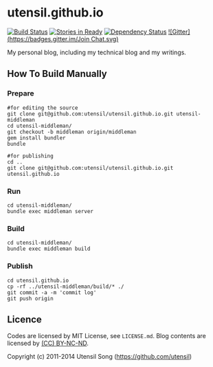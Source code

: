 utensil.github.io
=====================

[![Build Status](https://travis-ci.org/utensil/utensil.github.io.png?branch=middleman)](https://travis-ci.org/utensil/utensil.github.io) [![Stories in Ready](https://badge.waffle.io/utensil/utensil.github.io.png?label=ready&title=Ready)](http://waffle.io/utensil/utensil.github.io) [![Dependency Status](https://www.versioneye.com/user/projects/53e7069535080d77a40000f7/badge.svg?style=flat)](https://www.versioneye.com/user/projects/53e7069535080d77a40000f7) [![Gitter](https://badges.gitter.im/Join Chat.svg)](https://gitter.im/utensil/utensil.github.io?utm_source=badge&utm_medium=badge&utm_campaign=pr-badge&utm_content=badge)

My personal blog, including my technical blog and my writings.

How To Build Manually
------------------------

### Prepare

```
#for editing the source
git clone git@github.com:utensil/utensil.github.io.git utensil-middleman
cd utensil-middleman/
git checkout -b middleman origin/middleman
gem install bundler
bundle

#for publishing
cd ..
git clone git@github.com:utensil/utensil.github.io.git utensil.github.io
```
### Run

```
cd utensil-middleman/
bundle exec middleman server
```

### Build

```
cd utensil-middleman/
bundle exec middleman build
```

### Publish

```
cd utensil.github.io
cp -rf ../utensil-middleman/build/* ./
git commit -a -m 'commit log'
git push origin
```

Licence
--------

Codes are licensed by MIT License, see `LICENSE.md`. Blog contents are licensed by [(CC) BY-NC-ND](http://creativecommons.org/licenses/by-nc-nd/3.0/).

Copyright (c) 2011-2014 Utensil Song (https://github.com/utensil)
